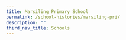 ```yaml
---
title: Marsiling Primary School
permalink: /school-histories/marsiling-pri/
description: ""
third_nav_title: Schools
---
```


